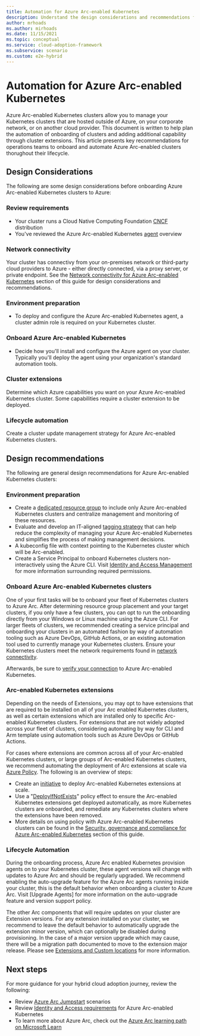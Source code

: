 ```yaml
---
title: Automation for Azure Arc-enabled Kubernetes
description: Understand the design considerations and recommendations for automation of Arc-enabled Kubernetes
author: mrhoads
ms.author: mirhoads
ms.date: 11/15/2021
ms.topic: conceptual
ms.service: cloud-adoption-framework
ms.subservice: scenario
ms.custom: e2e-hybrid
---
```


# Automation for Azure Arc-enabled Kubernetes

Azure Arc-enabled Kubernetes clusters allow you to manage your Kubernetes clusters that are hosted outside of Azure, on your corporate network, or on another cloud provider.  This document is written to help plan the automation of onboarding of clusters and adding additional capability through cluster extensions.  This article presents key recommendations for operations teams to onboard and automate Azure Arc-enabled clusters thorughout their lifecycle.

## Design Considerations

The following are some design considerations before onboarding Azure Arc-enabled Kubernetes clusters to Azure:

### Review requirements

- Your cluster runs a Cloud Native Computing Foundation [CNCF](/azure/azure-arc/kubernetes/overview#supported-kubernetes-distribution) distribution
- You've reviewed the Azure Arc-enabled Kubernetes [agent](/azure/azure-arc/kubernetes/conceptual-agent-overview) overview

### Network connectivity

Your cluster has connectivy from your on-premises network or third-party cloud providers to Azure - either directly connected, via a proxy server, or private endpoint.  See the [Network connectivity for Azure Arc-enabled Kubernetes](./network-connectivity.md) section of this guide for design considerations and recommendations.

### Environment preparation

- To deploy and configure the Azure Arc-enabled Kubernetes agent, a cluster admin role is required on your Kubernetes cluster.

### Onboard Azure Arc-enabled Kubernetes

- Decide how you'll install and configure the Azure agent on your cluster.  Typically you'll deploy the agent using your organization's standard automation tools.

### Cluster extensions

Determine which Azure capabilities you want on your Azure Arc-enabled Kubernetes cluster.  Some capabilities require a cluster extension to be deployed.

### Lifecycle automation

Create a cluster update management strategy for Azure Arc-enabled Kubernetes clusters.

## Design recommendations

The following are general design recommendations for Azure Arc-enabled Kubernetes clusters:

### Environment preparation

- Create a [dedicated resource group](/azure/azure-resource-manager/management/manage-resource-groups-portal#create-resource-groups) to include only Azure Arc-enabled Kubernetes clusters and centralize management and monitoring of these resources.
- Evaluate and develop an IT-aligned [tagging strategy](/azure/cloud-adoption-framework/decision-guides/resource-tagging/) that can help reduce the complexity of managing your Azure Arc-enabled Kubernetes and simplifies the process of making management decisions.
- A kubeconfig file with context pointing to the Kubernetes cluster which will be Arc-enabled.
- Create a Service Principal to onboard Kubernetes clusters non-interactively using the Azure CLI. Visit [Identity and Access Management](./identity-access-management.md) for more information surrounding required permissions.

### Onboard Azure Arc-enabled Kubernetes clusters

One of your first tasks will be to onboard your fleet of Kubernetes clusters to Azure Arc. After determining resource group placement and your target clusters, if you only have a few clusters, you can opt to run the onboarding directly from your Windows or Linux machine using the Azure CLI. For larger fleets of clusters, we recommended creating a service principal and onboarding your clusters in an automated fashion by way of automation tooling such as Azure DevOps, GitHub Actions, or an existing automation tool used to currently manage your Kubernetes clusters. Ensure your Kubernetes clusters meet the network requirements found in [network connectivity](./kubernetes/quickstart-connect-cluster?tabs=azure-cli#meet-network-requirements).

Afterwards, be sure to [verify your connection](/azure/azure-arc/kubernetes/quickstart-connect-cluster?tabs=azure-cli#5-verify-cluster-connection) to Azure Arc-enabled Kubernetes.

### Arc-enabled Kubernetes extensions

Depending on the needs of Extensions, you may opt to have extensions that are required to be installed on all of your Arc enabled Kubernetes clusters, as well as certain extensions which are installed only to specific Arc-enabled Kubernetes clusters. For extensions that are not widely adopted across your fleet of clusters, considering automating by way for CLI and Arm template using automation tools such as Azure DevOps or GitHub Actions.

For cases where extensions are common across all of your Arc-enabled Kubernetes clusters, or large groups of Arc-enabled Kubernetes clusters, we recommend automating the deployment of Arc extensions at scale via [Azure Policy](/azure/governance/policy/overview). The following is an overview of steps:

- Create an [initiative](/azure/security-center/security-policy-concept#what-is-a-security-initiative) to deploy Arc-enabled Kubernetes extensions at scale.
- Use a "[DeployIfNotExists](/azure/governance/policy/concepts/effects#deployifnotexists)" policy effect to ensure the Arc-enabled Kubernetes extensions get deployed automatically, as more Kubernetes clusters are onboarded, and remediate any Kubernetes clusters where the extensions have been removed.
- More details on using policy with Azure Arc-enabled Kubernetes clusters can be found in the [Security, governance and compliance for Azure Arc-enabled Kubernetes](./governance-disciplines.md) section of this guide.


### Lifecycle Automation

During the onboarding process, Azure Arc enabled Kubernetes provision agents on to your Kubernetes cluster, these agent versions will change with updates to Azure Arc and should be regularly upgraded. We recommend enabling the auto-upgrade feature for the Azure Arc agents running inside your cluster, this is the default behavior when onboarding a cluster to Azure Arc. Visit [Upgrade Agents] for more information on the auto-upgrade feature and version support policy.

The other Arc components that will require updates on your cluster are Extension versions. For any extension installed on your cluster, we recommend to leave the default behavior to automatically upgrade the extension minor version, which can optionally be disabled during provisioning. In the case of a major version upgrade which may cause, there will be a migration path documented to move to the extension major release. Please see [Extensions and Custom locations](./extensions-management.md) for more information.


## Next steps

For more guidance for your hybrid cloud adoption journey,  review the following:

- Review [Azure Arc Jumpstart](https://azurearcjumpstart.io/azure_arc_jumpstart/azure_arc_k8s/) scenarios
- Review [Identity and Access requirements](./identity-access-management.md) for Azure Arc-enabled Kubernetes
- To learn more about Azure Arc, check out the [Azure Arc learning path on Microsoft Learn](/learn/paths/manage-hybrid-infrastructure-with-azure-arc/)